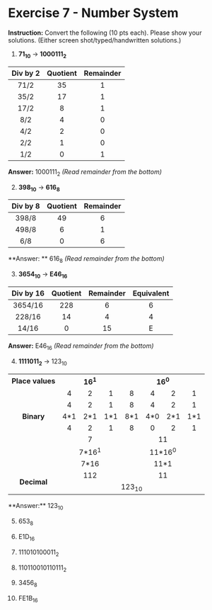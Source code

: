 # Exercise 7 - Number System

**Instruction:** Convert the following (10 pts each). Please show your solutions. (Either screen shot/typed/handwritten solutions.)



1. **71<sub>10</sub>** &rarr; **1000111<sub>2</sub>**

| Div by 2 | Quotient | Remainder |
| :------: | :------: | :-------: |
|   71/2   |    35    |     1     |
|   35/2   |    17    |     1     |
|   17/2   |    8     |     1     |
|   8/2    |    4     |     0     |
|   4/2    |    2     |     0     |
|   2/2    |    1     |     0     |
|   1/2    |    0     |     1     |

<strong>Answer:</strong>  1000111<sub>2</sub> <em>(Read remainder from the bottom)</em>




2. **398<sub>10</sub>**  &rarr;  **616<sub>8</sub>**


| Div by 8 | Quotient | Remainder |
| :------: | :------: | :-------: |
|  398/8   |    49    |     6     |
|  498/8   |    6     |     1     |
|   6/8    |    0     |     6     |

**Answer: ** 616<sub>8</sub> <em>(Read remainder from the bottom)</em>




3. **3654<sub>10</sub>** &rarr; **E46<sub>16</sub>**

| Div by 16 | Quotient | Remainder | Equivalent |
| :-------: | :------: | :-------: | :--------: |
|  3654/16  |   228    |     6     |     6      |
|  228/16   |    14    |     4     |     4      |
|   14/16   |    0     |    15     |     E      |

**Answer:** E46<sub>16</sub> <em>(Read remainder from the bottom)</em>



4. **1111011<sub>2</sub>** &rarr; 123<sub>10</sub>

<table>
    <tr style="text-align:center">
    	<th>Place values</th>
        <th colspan="3">16<sup>1</sup></th>
        <th colspan="4">16<sup>0</sup></th>
    </tr>
    <tr style="text-align:center">
        <td></td>
        <td>4</td>
        <td>2</td>
		<td>1</td>
        <td>8</td>
        <td>4</td>
        <td>2</td>
        <td>1</td>
    </tr>
    <tr style="text-align:center">
        <td rowspan="3"><strong>Binary</strong></td>
        <td>4</td>
        <td>2</td>
		<td>1</td>
        <td>8</td>
        <td>4</td>
        <td>2</td>
        <td>1</td>
    </tr>
    <tr style="text-align:center">
        <td>4*1</td>
        <td>2*1</td>
		<td>1*1</td>
        <td>8*1</td>
        <td>4*0</td>
        <td>2*1</td>
        <td>1*1</td>
    </tr>
    <tr style="text-align:center">
        <td>4</td>
        <td>2</td>
		<td>1</td>
        <td>8</td>
        <td>0</td>
        <td>2</td>
        <td>1</td>
    </tr>
    <tr style="text-align:center">
        <td></td>
        <td colspan="3">7</td>
        <td colspan="4">11</td>
    </tr>
    <tr style="text-align:center">
        <td></td>
        <td colspan="3">7*16<sup>1</sup></td>
        <td colspan="4">11*16<sup>0</sup></td>
    </tr>
    <tr style="text-align:center">
        <td></td>
        <td colspan="3">7*16</td>
        <td colspan="4">11*1</td>
    </tr>
    <tr style="text-align:center">
        <td rowspan="2"><strong>Decimal</strong></td>
        <td colspan="3">112</td>
        <td colspan="4">11</td>
    </tr>
    <tr style="text-align:center">
    	<td colspan="7">123<sub>10</sub></td>
    </tr>
</table>
**Answer:** 123<sub>10</sub>



5. 653<sub>8</sub>

   

6. E1D<sub>16</sub>

   

7. 111010100011<sub>2</sub>

   

8. 110110010110111<sub>2</sub>

   

9. 3456<sub>8</sub>

   

10. FE1B<sub>16</sub>
